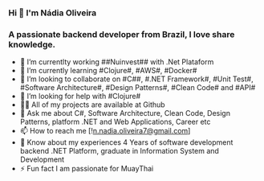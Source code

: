 ### Hi 👋 I'm Nádia Oliveira

### A passionate backend developer from Brazil, I love share knowledge.

- 🔭 I’m currentlty working ##Nuinvest## with .Net Plataform
- 🌱 I’m currently learning #Clojure#, #AWS#, #Docker#
- 👯 I’m looking to collaborate on #C##, #.NET Framework#, #Unit Test#, #Software Architecture#, #Design Patterns#, #Clean Code# and #API#
- 🤔 I’m looking for help with #Clojure#
- 👨‍💻 All of my projects are available at Github
- 💬 Ask me about C#, Software Architecture, Clean Code, Design Patterns, platform .NET and Web Applications, Career etc
- 📫 How to reach me [!n.nadia.oliveira7@gmail.com]
- 📄 Know about my experiences 4 Years of software development backend .NET Platform, graduate in Information System and Development
- ⚡ Fun fact I am passionate for MuayThai
